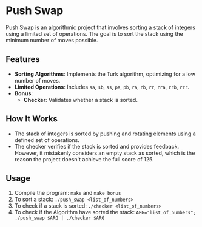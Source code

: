 # Push Swap

Push Swap is an algorithmic project that involves sorting a stack of integers using a limited set of operations. The goal is to sort the stack using the minimum number of moves possible.

## Features
- **Sorting Algorithms**: Implements the Turk algorithm, optimizing for a low number of moves.
- **Limited Operations**: Includes `sa`, `sb`, `ss`, `pa`, `pb`, `ra`, `rb`, `rr`, `rra`, `rrb`, `rrr`.
- **Bonus**:
  - **Checker**: Validates whether a stack is sorted.
  
## How It Works
- The stack of integers is sorted by pushing and rotating elements using a defined set of operations.
- The checker verifies if the stack is sorted and provides feedback. However, it mistakenly considers an empty stack as sorted, which is the reason the project doesn't achieve the full score of 125.

## Usage
1. Compile the program:
   ```make``` and 
   ```make bonus```
3. To sort a stack:
   ```./push_swap <list_of_numbers>```
4. To check if a stack is sorted:
   ```./checker <list_of_numbers>```
5. To check if the Algorithm have sorted the stack:
   ```ARG="list_of_numbers"; ./push_swap $ARG | ./checker $ARG```
